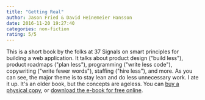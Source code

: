 ```yaml
---
title: "Getting Real"
author: Jason Fried & David Heinemeier Hansson
date: 2016-11-20 19:27:40
categories: non-fiction
rating: 5/5
---
```


This is a short book by the folks at 37 Signals on smart principles for building a web application. It talks about product design ("build less"), product roadmaps ("plan less"), programming ("write less code"), copywriting ("write fewer words"), staffing ("hire less"), and more. As you can see, the major theme is to stay lean and do less unnecessary work. I ate it up. It's an older book, but the concepts are ageless. You can [buy a physical copy][1], or [download the e-book for free online][2].

 [1]: https://www.amazon.com/Getting-Real-Smarter-Successful-Application/dp/0578012812
 [2]: https://gettingreal.37signals.com/
